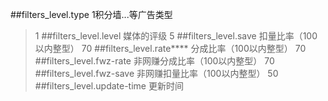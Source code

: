 ##filters_level.type
1积分墙...等广告类型
>1
##filters_level.level
媒体的评级
>5
##filters_level.save
扣量比率（100以内整型）
>70
##filters_level.rate****
分成比率（100以内整型）
>70
##filters_level.fwz-rate
非网赚分成比率（100以内整型）
>70
##filters_level.fwz-save
非网赚扣量比率（100以内整型）
>50
##filters_level.update-time
更新时间